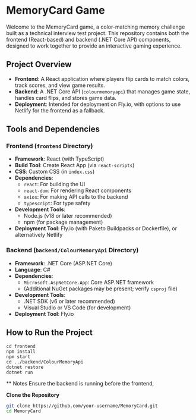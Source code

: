 # MemoryCard Game

Welcome to the MemoryCard game, a color-matching memory challenge built as a technical interview test project. This repository contains both the frontend (React-based) and backend (.NET Core API) components, designed to work together to provide an interactive gaming experience.

## Project Overview
- **Frontend**: A React application where players flip cards to match colors, track scores, and view game results.
- **Backend**: A .NET Core API (`colourmemoryapi`) that manages game state, handles card flips, and stores game data.
- **Deployment**: Intended for deployment on Fly.io, with options to use Netlify for the frontend as a fallback.
## Tools and Dependencies

### Frontend (`frontend` Directory)
- **Framework**: React (with TypeScript)
- **Build Tool**: Create React App (via `react-scripts`)
- **CSS**: Custom CSS (in `index.css`)
- **Dependencies**:
  - `react`: For building the UI
  - `react-dom`: For rendering React components
  - `axios`: For making API calls to the backend
  - `typescript`: For type safety
- **Development Tools**:
  - Node.js (v18 or later recommended)
  - npm (for package management)
- **Deployment Tool**: Fly.io (with Paketo Buildpacks or Dockerfile), or alternatively Netlify

### Backend (`backend/ColourMemoryApi` Directory)
- **Framework**: .NET Core (ASP.NET Core)
- **Language**: C#
- **Dependencies**:
  - `Microsoft.AspNetCore.App`: Core ASP.NET framework
  - (Additional NuGet packages may be present; verify `csproj` file)
- **Development Tools**:
  - .NET SDK (v6 or later recommended)
  - Visual Studio or VS Code (for development)
- **Deployment Tool**: Fly.io

## How to Run the Project
    cd frontend
    npm install
    npm start
    cd ../backend/ColourMemoryApi
    dotnet restore
    dotnet run

** Notes
    Ensure the backend is running before the frontend, 
   

 **Clone the Repository**
   ```bash
   git clone https://github.com/your-username/MemoryCard.git
   cd MemoryCard